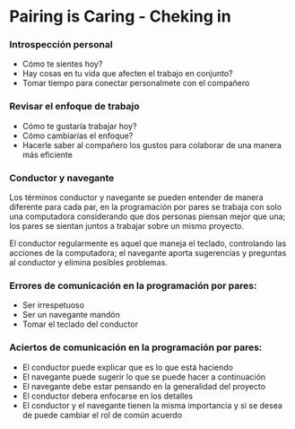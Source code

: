 # Pairing is Caring - Cheking in

### Introspección personal

* Cómo te sientes hoy?
* Hay cosas en tu vida que afecten el trabajo en conjunto?
* Tomar tiempo para conectar personalmete con el compañero


### Revisar el enfoque de trabajo

* Cómo te gustaría trabajar hoy?
* Cómo cambiarías el enfoque?
* Hacerle saber al compañero los gustos para colaborar de una manera más eficiente

### Conductor y navegante

Los términos conductor y navegante se pueden entender de manera diferente para cada par, en la programación por   pares se trabaja con solo una computadora considerando que dos personas piensan mejor que una; los pares se sientan juntos a trabajar sobre un mismo proyecto.

El conductor regularmente es aquel que maneja el teclado, controlando las acciones de la computadora; el navegante aporta sugerencias y   preguntas al conductor y elimina posibles problemas.      

### Errores de comunicación en la programación por pares:  

* Ser irrespetuoso
* Ser un navegante mandón 
* Tomar el teclado del conductor

### Aciertos de comunicación en la programación por pares:

* El conductor puede explicar que es lo que está haciendo
* El navegante puede sugerir lo que se puede hacer a continuación
* El navegante debe estar pensando en la generalidad del proyecto  
* El conductor debera enfocarse en los detalles
* El conductor y el navegante tienen la misma importancia y si se desea de puede cambiar el rol de común acuerdo



